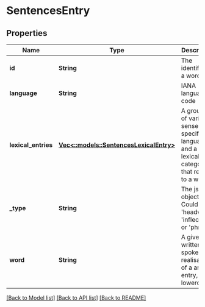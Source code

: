 # SentencesEntry

## Properties
Name | Type | Description | Notes
------------ | ------------- | ------------- | -------------
**id** | **String** | The identifier of a word | [default to null]
**language** | **String** | IANA language code | [default to null]
**lexical_entries** | [**Vec<::models::SentencesLexicalEntry>**](SentencesLexicalEntry.md) | A grouping of various senses in a specific language, and a lexical category that relates to a word | [default to null]
**_type** | **String** | The json object type. Could be &#39;headword&#39;, &#39;inflection&#39; or &#39;phrase&#39; | [optional] [default to null]
**word** | **String** | A given written or spoken realisation of a an entry, lowercased. | [default to null]

[[Back to Model list]](../README.md#documentation-for-models) [[Back to API list]](../README.md#documentation-for-api-endpoints) [[Back to README]](../README.md)


